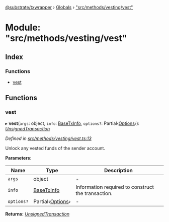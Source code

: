 [@substrate/txwrapper](../README.md) › [Globals](../globals.md) › ["src/methods/vesting/vest"](_src_methods_vesting_vest_.md)

# Module: "src/methods/vesting/vest"

## Index

### Functions

* [vest](_src_methods_vesting_vest_.md#vest)

## Functions

###  vest

▸ **vest**(`args`: object, `info`: [BaseTxInfo](../interfaces/_src_util_types_.basetxinfo.md), `options?`: Partial‹[Options](../interfaces/_src_util_options_.options.md)›): *[UnsignedTransaction](../interfaces/_src_util_types_.unsignedtransaction.md)*

*Defined in [src/methods/vesting/vest.ts:13](https://github.com/paritytech/txwrapper/blob/c52e67f/src/methods/vesting/vest.ts#L13)*

Unlock any vested funds of the sender account.

**Parameters:**

Name | Type | Description |
------ | ------ | ------ |
`args` | object | - |
`info` | [BaseTxInfo](../interfaces/_src_util_types_.basetxinfo.md) | Information required to construct the transaction.  |
`options?` | Partial‹[Options](../interfaces/_src_util_options_.options.md)› | - |

**Returns:** *[UnsignedTransaction](../interfaces/_src_util_types_.unsignedtransaction.md)*
